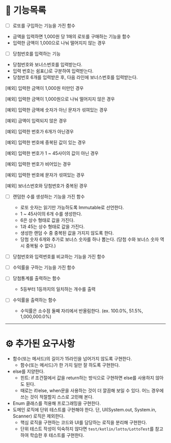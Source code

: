 # 🎊 기능목록

- [ ]  로또를 구입하는 기능을 가진 함수
- 금액을 입력하면 1,000원 당 1매의 로또를 구매하는 기능을 함수
- 입력한 금액이 1,000으로 나눠 떨어지지 않는 경우

- [ ] 당첨번호를 입력하는 기능
- 당첨번호와 보너스번호를 입력받는다.
- 입력 번호는 쉼표(,)로 구분하여 입력받는다.
- 당첨번호 6개를 입력받은 후, 다음 라인에 보너스번호를 입력받는다.

[예외] 입력한 금액이 1,000원 미만인 경우

[예외] 입력한 금액이 1,000원으로 나눠 떨어지지 않은 경우

[예외] 입력한 금액에 숫자가 아닌 문자가 섞여있는 경우

[예외] 금액이 입력되지 않은 경우

[예외] 입력한 번호가 6개가 아닌경우

[예외] 입력한 번호에 중복된 값이 있는 경우

[예외] 입력한 번호가 1 ~ 45사이의 값이 아닌 경우

[예외] 입력한 번호가 비어있는 경우

[예외] 입력한 번호에 문자가 섞여있는 경우

[예외] 보너스번호와 당첨번호가 중복된 경우

- [ ]  랜덤한 수를 생성하는 기능을 가진 함수
    - 로또 숫자는 읽기만 가능하도록 Immutable로 선언한다.
    - 1 ~ 45사이의 6개 수를 생성한다.
    - 6은 상수 형태로 값을 가진다.
    - 1과 45는 상수 형태로 값을 가진다.
    - 생성한 랜덤 수 중 중복된 값을 가지지 않도록 한다.
    - 당첨 숫자 6개와 추가로 보너스 숫자를 하나 뽑는다. (당첨 수와 보너스 숫자 역시 중복될 수 없다.)

- [ ]  당첨번호와 입력번호를 비교하는 기능을 가진 함수

- [ ]  수익률을 구하는 기능을 가진 함수

- [ ]  당첨통계를 출력하는 함수
    - 5등부터 1등까지의 일치하는 개수를 출력

- [ ]  수익률을 출력하는 함수
    - 수익률은 소수점 둘째 자리에서 반올림한다. (ex. 100.0%, 51.5%, 1,000,000.0%)
- --------------------------------
# ⚙️ 추가된 요구사항

- 함수(또는 메서드)의 길이가 15라인을 넘어가지 않도록 구현한다.
    - 함수(또는 메서드)가 한 가지 일만 잘 하도록 구현한다.
- else를 지양한다.
    - 힌트: if 조건절에서 값을 return하는 방식으로 구현하면 else를 사용하지 않아도 된다.
    - 때로는 if/else, when문을 사용하는 것이 더 깔끔해 보일 수 있다. 어느 경우에 쓰는 것이 적절할지 스스로 고민해 본다.
- Enum 클래스를 적용해 프로그래밍을 구현한다.
- 도메인 로직에 단위 테스트를 구현해야 한다. 단, UI(System.out, System.in, Scanner) 로직은 제외한다.
    - 핵심 로직을 구현하는 코드와 UI를 담당하는 로직을 분리해 구현한다.
    - 단위 테스트 작성이 익숙하지 않다면 `test/kotlin/lotto/LottoTest`를 참고하여 학습한 후 테스트를 구현한다.